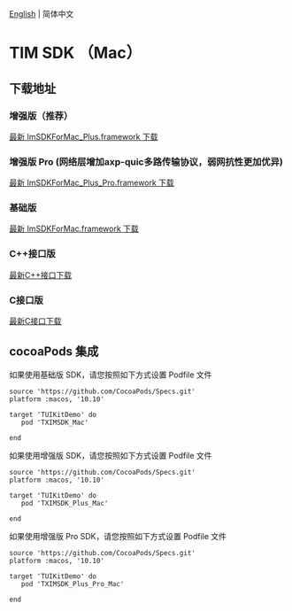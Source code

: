 [English](./README.md) | 简体中文

# TIM SDK （Mac）

## 下载地址

### 增强版（推荐）
[最新 ImSDKForMac_Plus.framework 下载](https://im.sdk.qcloud.com/download/plus/7.1.3925/ImSDKForMac_Plus_7.1.3925.framework.zip)

### 增强版 Pro (网络层增加axp-quic多路传输协议，弱网抗性更加优异)
[最新 ImSDKForMac_Plus_Pro.framework 下载](https://im.sdk.qcloud.com/download/plus/7.1.3925/ImSDKForMac_Plus_Pro_7.1.3925.framework.zip)

### 基础版
[最新 ImSDKForMac.framework 下载](https://im.sdk.qcloud.com/download/standard/5.1.62/TIM_SDK_Mac_latest_framework.zip)

### C++接口版
[最新C++接口下载](https://im.sdk.qcloud.com/download/plus/7.1.3925/cross_platform/ImSDK_Mac_CPP_7.1.3925.framework.zip)

### C接口版
[最新C接口下载](https://im.sdk.qcloud.com/download/plus/7.1.3925/cross_platform/ImSDK_Mac_C_7.1.3925.framework.zip)

## cocoaPods 集成
如果使用基础版 SDK，请您按照如下方式设置 Podfile 文件

```
source 'https://github.com/CocoaPods/Specs.git'
platform :macos, '10.10'

target 'TUIKitDemo' do
   pod 'TXIMSDK_Mac'

end

```

如果使用增强版 SDK，请您按照如下方式设置 Podfile 文件

```
source 'https://github.com/CocoaPods/Specs.git'
platform :macos, '10.10'

target 'TUIKitDemo' do
   pod 'TXIMSDK_Plus_Mac'

end

```

如果使用增强版 Pro SDK，请您按照如下方式设置 Podfile 文件

```
source 'https://github.com/CocoaPods/Specs.git'
platform :macos, '10.10'

target 'TUIKitDemo' do
   pod 'TXIMSDK_Plus_Pro_Mac'

end

```
